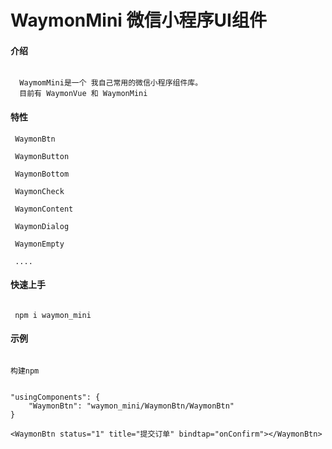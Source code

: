 # WaymonMini  微信小程序UI组件


#### 介绍
```

  WaymomMini是一个 我自己常用的微信小程序组件库。
  目前有 WaymonVue 和 WaymonMini

```

#### 特性
```
 WaymonBtn

 WaymonButton

 WaymonBottom

 WaymonCheck

 WaymonContent

 WaymonDialog

 WaymonEmpty

 ....

```


#### 快速上手

```

 npm i waymon_mini

````

#### 示例

```
 
构建npm


"usingComponents": {
    "WaymonBtn": "waymon_mini/WaymonBtn/WaymonBtn"
}

<WaymonBtn status="1" title="提交订单" bindtap="onConfirm"></WaymonBtn>
```